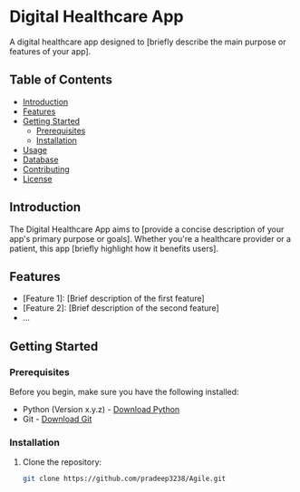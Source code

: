 # Digital Healthcare App

A digital healthcare app designed to [briefly describe the main purpose or features of your app].

## Table of Contents

- [Introduction](#introduction)
- [Features](#features)
- [Getting Started](#getting-started)
  - [Prerequisites](#prerequisites)
  - [Installation](#installation)
- [Usage](#usage)
- [Database](#database)
- [Contributing](#contributing)
- [License](#license)

## Introduction

The Digital Healthcare App aims to [provide a concise description of your app's primary purpose or goals]. Whether you're a healthcare provider or a patient, this app [briefly highlight how it benefits users].

## Features

- [Feature 1]: [Brief description of the first feature]
- [Feature 2]: [Brief description of the second feature]
- ...

## Getting Started

### Prerequisites

Before you begin, make sure you have the following installed:

- Python (Version x.y.z) - [Download Python](https://www.python.org/downloads/)
- Git - [Download Git](https://git-scm.com/downloads)

### Installation

1. Clone the repository:

   ```bash
   git clone https://github.com/pradeep3238/Agile.git
